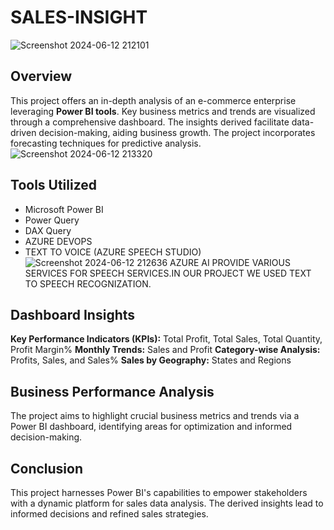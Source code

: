 # SALES-INSIGHT
![Screenshot 2024-06-12 212101](https://github.com/Ashok-67/SALES-INSIGHT/assets/110360080/a4dffac7-cbf2-4594-8bbf-d0d584846ec9)

## Overview
This project offers an in-depth analysis of an e-commerce enterprise leveraging **Power BI tools**. Key business metrics and trends are visualized through a comprehensive dashboard. The insights derived facilitate data-driven decision-making, aiding business growth. The project incorporates forecasting techniques for predictive analysis.
![Screenshot 2024-06-12 213320](https://github.com/Ashok-67/SALES-INSIGHT/assets/110360080/fc56bc6d-fe23-4c35-8117-2ec91be6de9d)

## Tools Utilized
* Microsoft Power BI
* Power Query
* DAX Query
* AZURE DEVOPS
* TEXT TO VOICE (AZURE SPEECH STUDIO)
![Screenshot 2024-06-12 212636](https://github.com/Ashok-67/SALES-INSIGHT/assets/110360080/9f0e6ba0-31cf-4c13-bf2c-6bfcd1c49a4d)
AZURE AI PROVIDE VARIOUS SERVICES FOR SPEECH SERVICES.IN OUR PROJECT WE USED TEXT TO SPEECH RECOGNIZATION.

## Dashboard Insights
**Key Performance Indicators (KPIs):** Total Profit, Total Sales, Total Quantity, Profit Margin%
**Monthly Trends:** Sales and Profit
**Category-wise Analysis:** Profits, Sales, and Sales%
**Sales by Geography:** States and Regions

## Business Performance Analysis
The project aims to highlight crucial business metrics and trends via a Power BI dashboard, identifying areas for optimization and informed decision-making.

## Conclusion
This project harnesses Power BI's capabilities to empower stakeholders with a dynamic platform for sales data analysis. The derived insights lead to informed decisions and refined sales strategies.

